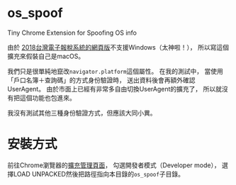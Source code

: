 # os_spoof
Tiny Chrome Extension for Spoofing OS info

由於 [2018台灣電子報稅系統的網頁版](https://efile.tax.nat.gov.tw/irxw/index.jsp)不支援Windows（太神啦！），
所以寫這個擴充來假裝自己是macOS。

我們只是很單純地竄改`navigator.platform`這個屬性。
在我的測試中，
當使用「戶口名簿＋查詢碼」的方式身份驗證時，
送出資料後會再額外確認UserAgent。
由於市面上已經有非常多自由切換UserAgent的擴充了，
所以就沒有把這個功能也包進來。

我沒有測試其他三種身份驗證方式，但應該大同小異。

# 安裝方式
前往Chrome瀏覽器的[擴充管理頁面](chrome://extensions)，
勾選開發者模式（Developer mode），
選擇LOAD UNPACKED然後把路徑指向本目錄的`os_spoof`子目錄。

